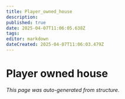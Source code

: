 ```yaml
---
title: Player_owned_house
description: 
published: true
date: 2025-04-07T11:06:05.638Z
tags: 
editor: markdown
dateCreated: 2025-04-07T11:06:03.479Z
---
```


# Player owned house

*This page was auto-generated from structure.*
